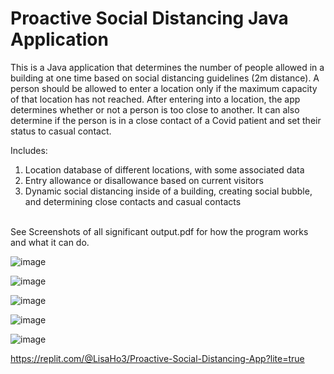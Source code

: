 # Proactive Social Distancing Java Application
This is a Java application that determines the number of people allowed in a building at one time based on social distancing guidelines (2m distance). A person should be allowed to enter a location only if the maximum capacity of that location has not reached. After entering into a location, the app determines whether or not a
person is too close to another. It can also determine if the person is in a close contact of a Covid patient and set their status to casual contact.

Includes:
1. Location database of different locations, with some associated data
2. Entry allowance or disallowance based on current visitors
3. Dynamic social distancing inside of a building, creating social bubble, and
determining close contacts and casual contacts
<br>
See Screenshots of all significant output.pdf for how the program works and what it can do.

![image](https://user-images.githubusercontent.com/104295321/188365588-b4cfcbb5-55f6-4ab8-a882-78b73eb65f8b.png)

![image](https://user-images.githubusercontent.com/104295321/188365617-d93961b3-82ae-48bc-9757-9c6cf63c84b2.png)

![image](https://user-images.githubusercontent.com/104295321/188365633-bd5eed5d-ba3d-4ecc-a038-e3c95da5b832.png)

![image](https://user-images.githubusercontent.com/104295321/188365645-7d97563c-399f-46a7-b7fa-512a0d8b911f.png)

![image](https://user-images.githubusercontent.com/104295321/188365664-90e2ce3e-e30c-44bc-820e-cd5e1cf30468.png)

https://replit.com/@LisaHo3/Proactive-Social-Distancing-App?lite=true
